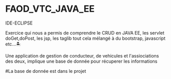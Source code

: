 # FAOD_VTC_JAVA_EE

IDE-ECLIPSE

Exercice qui nous a permis de comprendre le CRUD en JAVA EE, les servlet doGet,doPost, les jsp, les taglib tout cela mélangé à du bootstrap, javascript etc...🏝️

Une application de gestion de conducteur, de vehicules et l'assiociations des deux, implique une base de donnée pour récuperer les informations


#La base de donnée est dans le projet
